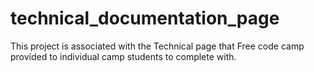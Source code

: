 # technical_documentation_page
This project is associated with the Technical page that Free code camp provided to individual camp students to complete with.
